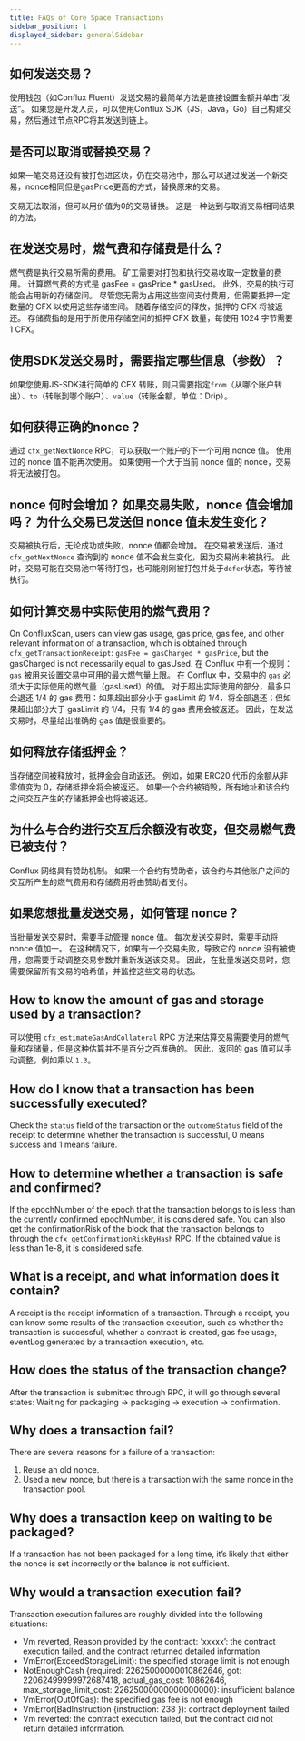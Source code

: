 ```yaml
---
title: FAQs of Core Space Transactions
sidebar_position: 1
displayed_sidebar: generalSidebar
---
```


## 如何发送交易？

使用钱包（如Conflux Fluent）发送交易的最简单方法是直接设置金额并单击“发送”。 如果您是开发人员，可以使用Conflux SDK（JS，Java，Go）自己构建交易，然后通过节点RPC将其发送到链上。

## 是否可以取消或替换交易？

如果一笔交易还没有被打包进区块，仍在交易池中，那么可以通过发送一个新交易，nonce相同但是gasPrice更高的方式，替换原来的交易。

交易无法取消，但可以用价值为0的交易替换。 这是一种达到与取消交易相同结果的方法。

## 在发送交易时，燃气费和存储费是什么？

燃气费是执行交易所需的费用。 矿工需要对打包和执行交易收取一定数量的费用。 计算燃气费的方式是 gasFee = gasPrice * gasUsed。 此外，交易的执行可能会占用新的存储空间。 尽管您无需为占用这些空间支付费用，但需要抵押一定数量的 CFX 以使用这些存储空间。 随着存储空间的释放，抵押的 CFX 将被返还。 存储费指的是用于所使用存储空间的抵押 CFX 数量，每使用 1024 字节需要 1 CFX。

## 使用SDK发送交易时，需要指定哪些信息（参数）？

如果您使用JS-SDK进行简单的 CFX 转账，则只需要指定`from`（从哪个账户转出）、`to`（转账到哪个账户）、`value`（转账金额，单位：Drip）。

## 如何获得正确的nonce？

通过 `cfx_getNextNonce` RPC，可以获取一个账户的下一个可用 nonce 值。 使用过的 nonce 值不能再次使用。 如果使用一个大于当前 nonce 值的 nonce，交易将无法被打包。

## nonce 何时会增加？ 如果交易失败，nonce 值会增加吗？ 为什么交易已发送但 nonce 值未发生变化？

交易被执行后，无论成功或失败，nonce 值都会增加。 在交易被发送后，通过 `cfx_getNextNonce` 查询到的 nonce 值不会发生变化，因为交易尚未被执行。 此时，交易可能在交易池中等待打包，也可能刚刚被打包并处于`defer`状态，等待被执行。

## 如何计算交易中实际使用的燃气费用？

On ConfluxScan, users can view gas usage, gas price, gas fee, and other relevant information of a transaction, which is obtained through `cfx_getTransactionReceipt`: `gasFee = gasCharged * gasPrice`, but the gasCharged is not necessarily equal to gasUsed. 在 Conflux 中有一个规则：`gas` 被用来设置交易中可用的最大燃气量上限。 在 Conflux 中，交易中的 `gas` 必须大于实际使用的燃气量（gasUsed）的值。 对于超出实际使用的部分，最多只会退还 1/4 的 gas 费用：如果超出部分小于 gasLimit 的 1/4，将全部退还；但如果超出部分大于 gasLimit 的 1/4，只有 1/4 的 gas 费用会被返还。 因此，在发送交易时，尽量给出准确的 gas 值是很重要的。

## 如何释放存储抵押金？

当存储空间被释放时，抵押金会自动返还。 例如，如果 ERC20 代币的余额从非零值变为 0，存储抵押金将会被返还。 如果一个合约被销毁，所有地址和该合约之间交互产生的存储抵押金也将被返还。

## 为什么与合约进行交互后余额没有改变，但交易燃气费已被支付？

Conflux 网络具有赞助机制。 如果一个合约有赞助者，该合约与其他账户之间的交互所产生的燃气费用和存储费用将由赞助者支付。

## 如果您想批量发送交易，如何管理 nonce？

当批量发送交易时，需要手动管理 nonce 值。 每次发送交易时，需要手动将 nonce 值加一。 在这种情况下，如果有一个交易失败，导致它的 nonce 没有被使用，您需要手动调整交易参数并重新发送该交易。 因此，在批量发送交易时，您需要保留所有交易的哈希值，并监控这些交易的状态。

## How to know the amount of gas and storage used by a transaction?

可以使用 `cfx_estimateGasAndCollateral` RPC 方法来估算交易需要使用的燃气量和存储量，但是这种估算并不是百分之百准确的。 因此，返回的 gas 值可以手动调整，例如乘以 `1.3`。

## How do I know that a transaction has been successfully executed?

Check the `status` field of the transaction or the `outcomeStatus` field of the receipt to determine whether the transaction is successful, 0 means success and 1 means failure.

## How to determine whether a transaction is safe and confirmed?

If the epochNumber of the epoch that the transaction belongs to is less than the currently confirmed epochNumber, it is considered safe. You can also get the confirmationRisk of the block that the transaction belongs to through the `cfx_getConfirmationRiskByHash` RPC. If the obtained value is less than 1e-8, it is considered safe.

## What is a receipt, and what information does it contain?

A receipt is the receipt information of a transaction. Through a receipt, you can know some results of the transaction execution, such as whether the transaction is successful, whether a contract is created, gas fee usage, eventLog generated by a transaction execution, etc.

## How does the status of the transaction change?

After the transaction is submitted through RPC, it will go through several states: Waiting for packaging -> packaging -> execution -> confirmation.


## Why does a transaction fail?

There are several reasons for a failure of a transaction:

1. Reuse an old nonce.
2. Used a new nonce, but there is a transaction with the same nonce in the transaction pool.

## Why does a transaction keep on waiting to be packaged?

If a transaction has not been packaged for a long time, it’s likely that either the nonce is set incorrectly or the balance is not sufficient.

## Why would a transaction execution fail?

Transaction execution failures are roughly divided into the following situations:

* Vm reverted, Reason provided by the contract: ’xxxxx’: the contract execution failed, and the contract returned detailed information
* VmError(ExceedStorageLimit): the specified storage limit is not enough
* NotEnoughCash {required: 22625000000010862646, got: 22062499999972687418, actual_gas_cost: 10862646, max_storage_limit_cost: 22625000000000000000}: insufficient balance
* VmError(OutOfGas): the specified gas fee is not enough
* VmError(BadInstruction {instruction: 238 }): contract deployment failed
* Vm reverted: the contract execution failed, but the contract did not return detailed information.
